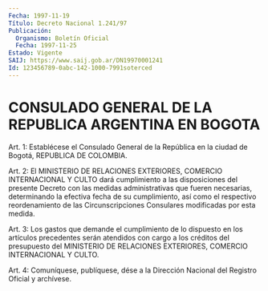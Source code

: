 ```yaml
---
Fecha: 1997-11-19
Título: Decreto Nacional 1.241/97
Publicación:
  Organismo: Boletín Oficial
  Fecha: 1997-11-25
Estado: Vigente
SAIJ: https://www.saij.gob.ar/DN19970001241
Id: 123456789-0abc-142-1000-7991soterced
---
```

# CONSULADO GENERAL DE LA REPUBLICA ARGENTINA EN BOGOTA

<a id="1"></a>
Art. 1: Establécese el Consulado General de la República en la ciudad de Bogotá, REPUBLICA DE COLOMBIA.

<a id="2"></a>
Art.  2:  El  MINISTERIO  DE    RELACIONES  EXTERIORES,  COMERCIO INTERNACIONAL Y CULTO dará cumplimiento  a  las  disposiciones  del presente   Decreto  con  las  medidas  administrativas  que  fueren necesarias,  determinando la efectiva fecha de su cumplimiento, así como  el  respectivo    reordenamiento   de  las  Circunscripciones Consulares modificadas por esta medida.

<a id="3"></a>
Art. 3: Los gastos que demande el cumplimiento  de lo dispuesto en los artículos precedentes serán atendidos con cargo  a los créditos del  presupuesto del MINISTERIO DE RELACIONES EXTERIORES,  COMERCIO INTERNACIONAL Y CULTO.

<a id="4"></a>
Art. 4: Comuníquese, publíquese, dése a la Dirección Nacional del Registro Oficial y archívese.